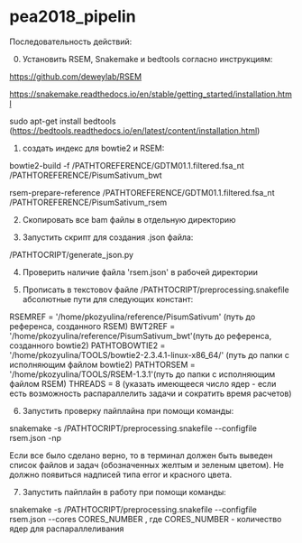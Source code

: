 # pea2018_pipelin

Последовательность действий:

0) Установить RSEM, Snakemake и bedtools согласно инструкциям:

https://github.com/deweylab/RSEM

https://snakemake.readthedocs.io/en/stable/getting_started/installation.html

sudo apt-get install bedtools
(https://bedtools.readthedocs.io/en/latest/content/installation.html)

1) создать индекс для bowtie2 и RSEM:

bowtie2-build -f /PATHTOREFERENCE/GDTM01.1.filtered.fsa_nt /PATHTOREFERENCE/PisumSativum_bwt

rsem-prepare-reference /PATHTOREFERENCE/GDTM01.1.filtered.fsa_nt /PATHTOREFERENCE/PisumSativum_rsem

2) Скопировать все bam файлы в отдельную директорию

3) Запустить скрипт для создания .json файла:

/PATHTOCRIPT/generate_json.py

4) Проверить наличие файла 'rsem.json' в рабочей директории

5) Прописать в текстовоv файле /PATHTOCRIPT/preprocessing.snakefile абсолютные пути для следующих констант:

RSEMREF = '/home/pkozyulina/reference/PisumSativum' (путь до референса, созданного RSEM)
BWT2REF = '/home/pkozyulina/reference/PisumSativum_bwt'(путь до референса, созданного bowtie2)
PATHTOBOWTIE2 = '/home/pkozyulina/TOOLS/bowtie2-2.3.4.1-linux-x86_64/' (путь до папки с исполняющим файлом bowtie2)
PATHTORSEM = '/home/pkozyulina/TOOLS/RSEM-1.3.1'(путь до папки с исполняющим файлом RSEM)
THREADS = 8 (указать имеющееся число ядер - если есть возможность распараллелить задачи и сократить время расчетов)

6) Запустить проверку пайплайна при помощи команды:

snakemake -s /PATHTOCRIPT/preprocessing.snakefile --configfile rsem.json -np

Если все было сделано верно, то в терминал должен быть выведен список файлов и задач (обозначенных желтым и зеленым цветом). Не должно появиться надписей типа error и красного цвета.

7) Запустить пайплайн в работу при помощи команды:

snakemake -s /PATHTOCRIPT/preprocessing.snakefile --configfile rsem.json --cores CORES_NUMBER 
, где CORES_NUMBER - количество ядер для распараллеливания

